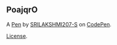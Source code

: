 PoajqrO
-------


A [Pen](https://codepen.io/SRILAKSHMI207-S/pen/PoajqrO) by [SRILAKSHMI207-S](https://codepen.io/SRILAKSHMI207-S) on [CodePen](https://codepen.io).

[License](https://codepen.io/license/pen/PoajqrO).